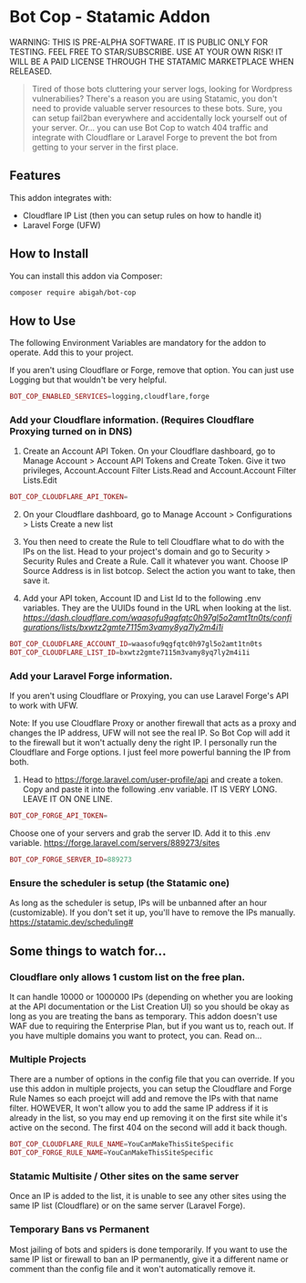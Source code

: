 # Bot Cop - Statamic Addon

WARNING: THIS IS PRE-ALPHA SOFTWARE. IT IS PUBLIC ONLY FOR TESTING. FEEL FREE TO STAR/SUBSCRIBE.
USE AT YOUR OWN RISK! IT WILL BE A PAID LICENSE THROUGH THE STATAMIC MARKETPLACE WHEN RELEASED.

> Tired of those bots cluttering your server logs, looking for Wordpress vulnerabilies? There's
> a reason you are using Statamic, you don't need to provide valuable server resources to these
> bots.
> Sure, you can setup fail2ban everywhere and accidentally lock yourself out of your server.
> Or... you can use Bot Cop to watch 404 traffic and integrate with Cloudflare or
> Laravel Forge to prevent the bot from getting to your server in the first place.

## Features

This addon integrates with:

- Cloudflare IP List (then you can setup rules on how to handle it)
- Laravel Forge (UFW)

## How to Install

You can install this addon via Composer:

```bash
composer require abigah/bot-cop
```

## How to Use

The following Environment Variables are mandatory for the addon to operate.
Add this to your project.

If you aren't using Cloudflare or Forge, remove that option. You can just use Logging but that wouldn't
be very helpful.

```php
BOT_COP_ENABLED_SERVICES=logging,cloudflare,forge
```

### Add your Cloudflare information. (Requires Cloudflare Proxying turned on in DNS)
1. Create an Account API Token. On your Cloudflare dashboard, go to Manage Account > Account API Tokens and Create Token. 
Give it two privileges, Account.Account Filter Lists.Read and Account.Account Filter Lists.Edit

```php
BOT_COP_CLOUDFLARE_API_TOKEN=
```

2. On your Cloudflare dashboard, go to Manage Account > Configurations > Lists Create a new list
4. You then need to create the Rule to tell Cloudflare what to do with the IPs on the list. Head to your project's domain and go to Security > Security Rules and Create a Rule.
Call it whatever you want. Choose IP Source Address is in list botcop. Select the action you want to take, then save it.

3. Add your API token, Account ID and List Id to the following .env variables. They are the UUIDs found in the URL when looking at the list.
_https://dash.cloudflare.com/waasofu9qgfqtc0h97gl5o2amt1tn0ts/configurations/lists/bxwtz2gmte7115m3vamy8yq7ly2m4i1i_

```php
BOT_COP_CLOUDFLARE_ACCOUNT_ID=waasofu9qgfqtc0h97gl5o2amt1tn0ts
BOT_COP_CLOUDFLARE_LIST_ID=bxwtz2gmte7115m3vamy8yq7ly2m4i1i
```


### Add your Laravel Forge information. 
If you aren't using Cloudflare or Proxying, you can use Laravel Forge's API to work with UFW.

Note: If you use Cloudflare Proxy or another firewall that acts as a proxy and changes the IP address, UFW will not see the real IP. So Bot Cop will add it to the firewall but it won't actually deny the right IP. I personally run the Cloudflare and Forge options. I just feel more powerful banning the IP from both. 

1. Head to https://forge.laravel.com/user-profile/api and create a token. Copy and paste it into the following .env variable. 
IT IS VERY LONG. LEAVE IT ON ONE LINE.

```php
BOT_COP_FORGE_API_TOKEN=
```

Choose one of your servers and grab the server ID. Add it to this .env variable.
https://forge.laravel.com/servers/889273/sites

```php
BOT_COP_FORGE_SERVER_ID=889273
```

### Ensure the scheduler is setup (the Statamic one)
As long as the scheduler is setup, IPs will be unbanned after an hour (customizable). If you don't set it up, you'll have to remove the IPs manually.
https://statamic.dev/scheduling#

## Some things to watch for...

### Cloudflare only allows 1 custom list on the free plan.
It can handle 10000 or 1000000 IPs (depending on whether you are looking at the API documentation or the List Creation UI) so you should be okay as long as you are treating the bans as temporary. This addon doesn't use WAF due to requiring the Enterprise Plan, but if you want us to, reach out. If you have multiple domains you want to protect, you can. Read on...

### Multiple Projects
There are a number of options in the config file that you can override. If you use this addon in multiple projects, you can setup the Cloudflare and Forge Rule Names so each proejct will add and remove the IPs with that name filter. HOWEVER, It won't allow you to add the same IP address if it is already in the list, so you may end up removing it on the first site while it's active on the second. The first 404 on the second will add it back though.

```php
BOT_COP_CLOUDFLARE_RULE_NAME=YouCanMakeThisSiteSpecific
BOT_COP_FORGE_RULE_NAME=YouCanMakeThisSiteSpecific
```

### Statamic Multisite / Other sites on the same server
Once an IP is added to the list, it is unable to see any other sites using the same IP list (Cloudflare) or on the same server (Laravel Forge).

### Temporary Bans vs Permanent
Most jailing of bots and spiders is done temporarily. If you want to use the same IP list or firewall to ban an IP permanently, give it a different name or comment than the config file and it won't automatically remove it.




